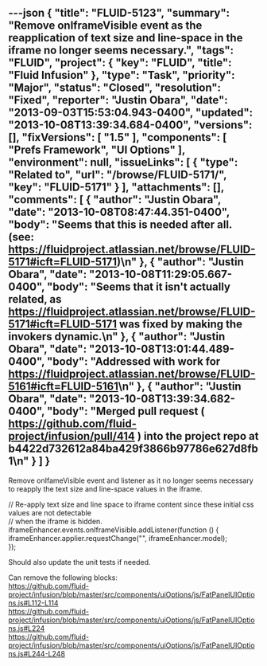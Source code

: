 ---json
{
  "title": "FLUID-5123",
  "summary": "Remove onIframeVisible event as the reapplication of text size and line-space in the iframe no longer seems necessary.",
  "tags": "FLUID",
  "project": {
    "key": "FLUID",
    "title": "Fluid Infusion"
  },
  "type": "Task",
  "priority": "Major",
  "status": "Closed",
  "resolution": "Fixed",
  "reporter": "Justin Obara",
  "date": "2013-09-03T15:53:04.943-0400",
  "updated": "2013-10-08T13:39:34.684-0400",
  "versions": [],
  "fixVersions": [
    "1.5"
  ],
  "components": [
    "Prefs Framework",
    "UI Options"
  ],
  "environment": null,
  "issueLinks": [
    {
      "type": "Related to",
      "url": "/browse/FLUID-5171/",
      "key": "FLUID-5171"
    }
  ],
  "attachments": [],
  "comments": [
    {
      "author": "Justin Obara",
      "date": "2013-10-08T08:47:44.351-0400",
      "body": "Seems that this is needed after all. (see: <https://fluidproject.atlassian.net/browse/FLUID-5171#icft=FLUID-5171>)\n"
    },
    {
      "author": "Justin Obara",
      "date": "2013-10-08T11:29:05.667-0400",
      "body": "Seems that it isn't actually related, as <https://fluidproject.atlassian.net/browse/FLUID-5171#icft=FLUID-5171> was fixed by making the invokers dynamic.\n"
    },
    {
      "author": "Justin Obara",
      "date": "2013-10-08T13:01:44.489-0400",
      "body": "Addressed with work for <https://fluidproject.atlassian.net/browse/FLUID-5161#icft=FLUID-5161>\n"
    },
    {
      "author": "Justin Obara",
      "date": "2013-10-08T13:39:34.682-0400",
      "body": "Merged pull request ( <https://github.com/fluid-project/infusion/pull/414> ) into the project repo at b4422d732612a84ba429f3866b97786e627d8fb1\n"
    }
  ]
}
---
Remove onIfameVisible event and listener as it no longer seems necessary to reapply the text size and line-space values in the iframe.

// Re-apply text size and line space to iframe content since these initial css values are not detectable\
// when the iframe is hidden.\
iframeEnhancer.events.onIframeVisible.addListener(function () {\
iframeEnhancer.applier.requestChange("", iframeEnhancer.model);\
});

Should also update the unit tests if needed.

Can remove the following blocks:\
<https://github.com/fluid-project/infusion/blob/master/src/components/uiOptions/js/FatPanelUIOptions.js#L112-L114>\
<https://github.com/fluid-project/infusion/blob/master/src/components/uiOptions/js/FatPanelUIOptions.js#L224>\
<https://github.com/fluid-project/infusion/blob/master/src/components/uiOptions/js/FatPanelUIOptions.js#L244-L248>

        